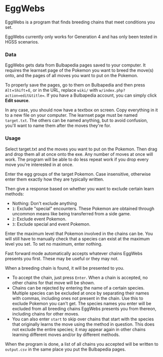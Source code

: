 # EggWebs
EggWebs is a program that finds breeding chains that meet conditions you set.

EggWebs currently only works for Generation 4 and has only been tested in HGSS scenarios.

### Data
EggWebs gets data from Bulbapedia pages saved to your computer. It requires the learnset page of the Pokemon you want to breed the move(s) onto, and the pages of all moves you want to put on the Pokemon.

To properly save the pages, go to them on Bulbapedia and then press `Alt`+`Shift`+`E`, or in the URL, replace `wiki/` with `w/index.php?action=edit&title=`. If you have a Bulbapedia account, you can simply click **Edit source**.

In any case, you should now have a textbox on screen. Copy everything in it to a new file on your computer. The learnset page must be named `target.txt`. The others can be named anything, but to avoid confusion, you'll want to name them after the moves they're for.

### Usage
Select target.txt and the moves you want to put on the Pokemon. Then drag and drop them all at once onto the exe. Any number of moves at once will work. The program will be able to do less repeat work if you drop every move you're interested in at once.

Enter the egg groups of the target Pokemon. Case insensitive, otherwise enter them exactly how they are typically written.

Then give a response based on whether you want to exclude certain learn methods:
* Nothing: Don't exclude anything
* `1`: Exclude "special" encounters. These Pokemon are obtained through uncommon means like being transferred from a side game.
* `2`: Exclude event Pokemon.
* `3`: Exclude special and event Pokemon.

Enter the maximum level that Pokemon involved in the chains can be. You will still have to manually check that a species can exist at the maximum level you set. To set no maximum, enter nothing.

Fast forward mode automatically accepts whatever chains EggWebs presents you first. These may be useful or they may not.

When a breeding chain is found, it will be presented to you.
* To accept the chain, just press `Enter`. When a chain is accepted, no other chains for that move will be shown.
* Chains can be rejected by entering the name of a certain species. Multiple species can be excluded at once by separating their names with commas, including ones not present in the chain. Use this to exclude Pokemon you can't get. The species names you enter will be excluded from all breeding chains EggWebs presents you from thereon, including chains for other moves.
* You can also enter `start` to skip over chains that start with the species that originally learns the move using the method in question. This does not exclude the entire species; it may appear again in other chains learning different moves and/or by different methods.

When the program is done, a list of all chains you accepted will be written to `output.csv` in the same place you put the Bulbapedia pages.
